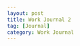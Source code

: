 ```yaml
---
layout: post
title: Work Journal 2
tag: [Journal]
category: Work Journal
---
```


<!--stackedit_data:
eyJoaXN0b3J5IjpbMTUzNDI1NTgxMV19
-->